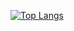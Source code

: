 [![Top Langs](https://github-readme-stats.vercel.app/api/top-langs/?username=wato787&layout=compact&theme=dracula
)](https://github.com/anuraghazra/github-readme-stats)

